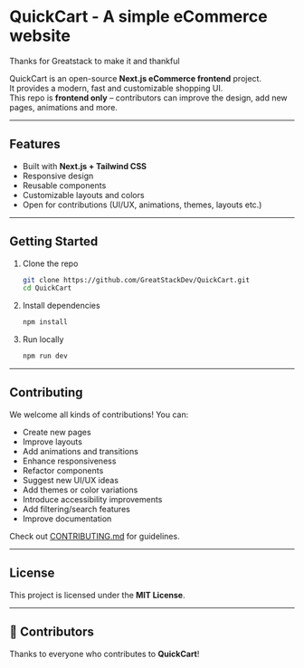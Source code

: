 # QuickCart - A simple eCommerce website
Thanks for Greatstack to make it and thankful

QuickCart is an open-source **Next.js eCommerce frontend** project.  
It provides a modern, fast and customizable shopping UI.  
This repo is **frontend only** – contributors can improve the design, add new pages, animations and more.

---

## Features

-   Built with **Next.js + Tailwind CSS**
-   Responsive design
-   Reusable components
-   Customizable layouts and colors
-   Open for contributions (UI/UX, animations, themes, layouts etc.)

---

## Getting Started

1. Clone the repo

    ```bash
    git clone https://github.com/GreatStackDev/QuickCart.git
    cd QuickCart
    ```

2. Install dependencies

    ```bash
    npm install
    ```

3. Run locally

    ```bash
    npm run dev
    ```

---

## Contributing

We welcome all kinds of contributions! You can:

- Create new pages
- Improve layouts
- Add animations and transitions
- Enhance responsiveness
- Refactor components
- Suggest new UI/UX ideas
- Add themes or color variations
- Introduce accessibility improvements
- Add filtering/search features
- Improve documentation

Check out [CONTRIBUTING.md](./CONTRIBUTING.md) for guidelines.

---

## License

This project is licensed under the **MIT License**.

---

## 🌟 Contributors

Thanks to everyone who contributes to **QuickCart**!
